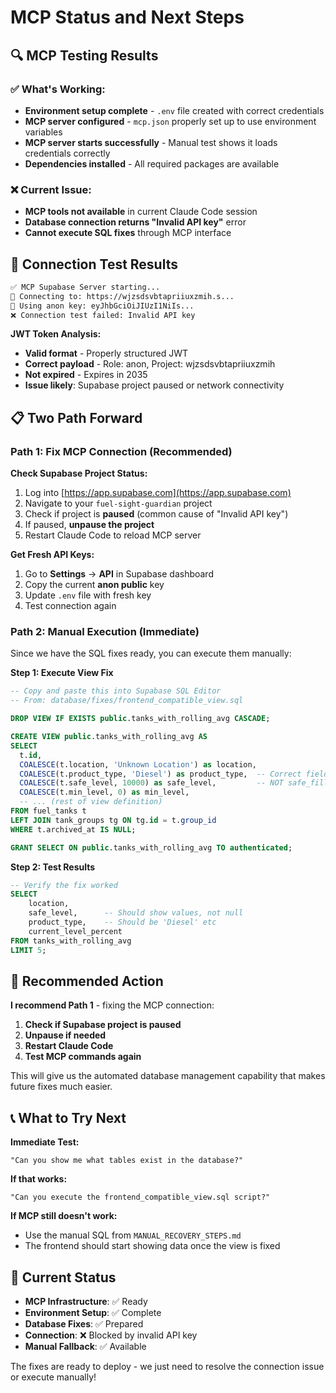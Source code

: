 # MCP Status and Next Steps

## 🔍 **MCP Testing Results**

### **✅ What's Working:**
- **Environment setup complete** - `.env` file created with correct credentials
- **MCP server configured** - `mcp.json` properly set up to use environment variables
- **MCP server starts successfully** - Manual test shows it loads credentials correctly
- **Dependencies installed** - All required packages are available

### **❌ Current Issue:**
- **MCP tools not available** in current Claude Code session
- **Database connection returns "Invalid API key"** error
- **Cannot execute SQL fixes** through MCP interface

## 🧪 **Connection Test Results**

```bash
✅ MCP Supabase Server starting...
🔗 Connecting to: https://wjzsdsvbtapriiuxzmih.s...  
🔑 Using anon key: eyJhbGciOiJIUzI1NiIs...
❌ Connection test failed: Invalid API key
```

**JWT Token Analysis:**
- **Valid format** - Properly structured JWT
- **Correct payload** - Role: anon, Project: wjzsdsvbtapriiuxzmih  
- **Not expired** - Expires in 2035
- **Issue likely**: Supabase project paused or network connectivity

## 📋 **Two Path Forward**

### **Path 1: Fix MCP Connection (Recommended)**

**Check Supabase Project Status:**
1. Log into [https://app.supabase.com](https://app.supabase.com)
2. Navigate to your `fuel-sight-guardian` project
3. Check if project is **paused** (common cause of "Invalid API key")
4. If paused, **unpause the project**
5. Restart Claude Code to reload MCP server

**Get Fresh API Keys:**
1. Go to **Settings** → **API** in Supabase dashboard
2. Copy the current **anon public** key
3. Update `.env` file with fresh key
4. Test connection again

### **Path 2: Manual Execution (Immediate)**

Since we have the SQL fixes ready, you can execute them manually:

**Step 1: Execute View Fix**
```sql
-- Copy and paste this into Supabase SQL Editor
-- From: database/fixes/frontend_compatible_view.sql

DROP VIEW IF EXISTS public.tanks_with_rolling_avg CASCADE;

CREATE VIEW public.tanks_with_rolling_avg AS
SELECT 
  t.id,
  COALESCE(t.location, 'Unknown Location') as location,
  COALESCE(t.product_type, 'Diesel') as product_type,  -- Correct field name
  COALESCE(t.safe_level, 10000) as safe_level,         -- NOT safe_fill
  COALESCE(t.min_level, 0) as min_level,
  -- ... (rest of view definition)
FROM fuel_tanks t
LEFT JOIN tank_groups tg ON tg.id = t.group_id
WHERE t.archived_at IS NULL;

GRANT SELECT ON public.tanks_with_rolling_avg TO authenticated;
```

**Step 2: Test Results**
```sql
-- Verify the fix worked
SELECT 
    location,
    safe_level,      -- Should show values, not null
    product_type,    -- Should be 'Diesel' etc
    current_level_percent
FROM tanks_with_rolling_avg 
LIMIT 5;
```

## 🎯 **Recommended Action**

**I recommend Path 1** - fixing the MCP connection:

1. **Check if Supabase project is paused**
2. **Unpause if needed** 
3. **Restart Claude Code**
4. **Test MCP commands again**

This will give us the automated database management capability that makes future fixes much easier.

## 📞 **What to Try Next**

**Immediate Test:**
```
"Can you show me what tables exist in the database?"
```

**If that works:**
```  
"Can you execute the frontend_compatible_view.sql script?"
```

**If MCP still doesn't work:**
- Use the manual SQL from `MANUAL_RECOVERY_STEPS.md`
- The frontend should start showing data once the view is fixed

## 🔧 **Current Status**

- **MCP Infrastructure**: ✅ Ready
- **Environment Setup**: ✅ Complete  
- **Database Fixes**: ✅ Prepared
- **Connection**: ❌ Blocked by invalid API key
- **Manual Fallback**: ✅ Available

The fixes are ready to deploy - we just need to resolve the connection issue or execute manually!